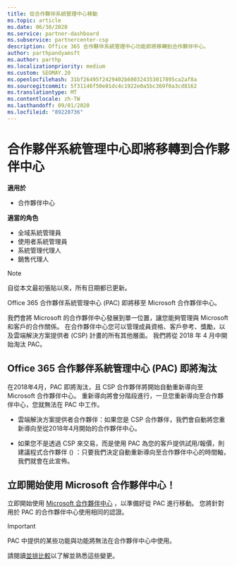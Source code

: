 ```yaml
---
title: 從合作夥伴系統管理中心移動
ms.topic: article
ms.date: 06/30/2020
ms.service: partner-dashboard
ms.subservice: partnercenter-csp
description: Office 365 合作夥伴系統管理中心功能即將移轉到合作夥伴中心。
author: parthpandyamsft
ms.author: parthp
ms.localizationpriority: medium
ms.custom: SEOMAY.20
ms.openlocfilehash: 31bf26495f2429402b600324353017895ca2af8a
ms.sourcegitcommit: 5f31146f50e01dc4c1922e0a5bc369f0a3cd8162
ms.translationtype: MT
ms.contentlocale: zh-TW
ms.lasthandoff: 09/01/2020
ms.locfileid: "89220736"
---
```

# <a name="partner-admin-center-is-moving-to-the-partner-center"></a>合作夥伴系統管理中心即將移轉到合作夥伴中心

**適用於**

- 合作夥伴中心

**適當的角色**
- 全域系統管理員
- 使用者系統管理員
- 系統管理代理人
- 銷售代理人

> [!NOTE]  
> 自從本文最初張貼以來，所有日期都已更新。

Office 365 合作夥伴系統管理中心 (PAC) 即將移至 Microsoft 合作夥伴中心。

我們會將 Microsoft 的合作夥伴中心發展到單一位置，讓您能夠管理與 Microsoft 和客戶的合作關係。 在合作夥伴中心您可以管理成員資格、客戶參考、獎勵，以及雲端解決方案提供者 (CSP) 計畫的所有其他層面。 我們將從 2018 年 4 月中開始淘汰 PAC。

## <a name="the-office-365-partner-admin-center-pac-will-be-retired"></a>Office 365 合作夥伴系統管理中心 (PAC) 即將淘汰

在2018年4月，PAC 即將淘汰，且 CSP 合作夥伴將開始自動重新導向至 Microsoft 合作夥伴中心。 重新導向將會分階段進行，一旦您重新導向至合作夥伴中心，您就無法在 PAC 中工作。 

- 雲端解決方案提供者合作夥伴：如果您是 CSP 合作夥伴，我們會自動將您重新導向至從2018年4月開始的合作夥伴中心。

- 如果您不是透過 CSP 來交易，而是使用 PAC 為您的客戶提供試用/報價，則建議程式合作夥伴 () ：只要我們決定自動重新導向至合作夥伴中心的時間軸，我們就會在此宣佈。

## <a name="start-using-the-microsoft-partner-center-now"></a>立即開始使用 Microsoft 合作夥伴中心！

立即開始使用 [Microsoft 合作夥伴中心](https://partnercenter.microsoft.com/) ，以準備好從 PAC 進行移動。  您將針對用於 PAC 的合作夥伴中心使用相同的認證。

> [!IMPORTANT]  
> PAC 中提供的某些功能與功能將無法在合作夥伴中心中使用。

 請閱讀[並排比較](moving-from-pac-to-pc.md)以了解並熟悉這些變更。 
